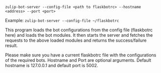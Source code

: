```
zulip-bot-server --config-file <path to flaskbotrc> --hostname <address> --port <port>

```

Example: `zulip-bot-server --config-file ~/flaskbotrc`

This program loads the bot configurations from the
config file (flaskbotrc here) and loads the bot modules.
It then starts the server and fetches the requests to the
above loaded modules and returns the success/failure result.

Please make sure you have a current flaskbotrc file with the
configurations of the required bots.
Hostname and Port are optional arguments. Default hostname is
127.0.0.1 and default port is 5002.
